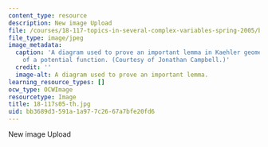 ```yaml
---
content_type: resource
description: New image Upload
file: /courses/18-117-topics-in-several-complex-variables-spring-2005/bb3689d3591a1a977c2667a7bfe20fd6_18-117s05-th.jpg
file_type: image/jpeg
image_metadata:
  caption: 'A diagram used to prove an important lemma in Kaehler geometry: the existence
    of a potential function. (Courtesy of Jonathan Campbell.)'
  credit: ''
  image-alt: A diagram used to prove an important lemma.
learning_resource_types: []
ocw_type: OCWImage
resourcetype: Image
title: 18-117s05-th.jpg
uid: bb3689d3-591a-1a97-7c26-67a7bfe20fd6
---
```

New image Upload


